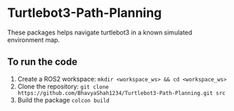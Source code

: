 # Turtlebot3-Path-Planning
These packages helps navigate turtlebot3 in a known simulated environment map.

## To run the code
1) Create a ROS2 workspace: `mkdir <workspace_ws> && cd <workspace_ws>`
2) Clone the repository: `git clone https://github.com/BhavyaShah1234/Turtlebot3-Path-Planning.git src`
3) Build the package `colcon build`